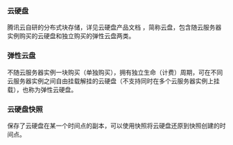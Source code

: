 

### 云硬盘 
腾讯云自研的分布式块存储，详见云硬盘产品文档 ，简称云盘，包含随云服务器实例购买的云硬盘和独立购买的弹性云盘两类。
### 弹性云盘 
不随云服务器实例一块购买（单独购买），拥有独立生命（计费）周期，可在不同云服务器实例之间自由挂载解挂的云硬盘（不支持同时在多个云服务器实例上挂载），也称为弹性云硬盘。
### 云硬盘快照 
保存了云硬盘在某一个时间点的副本，可以使用快照将云硬盘还原到快照创建的时间点。

